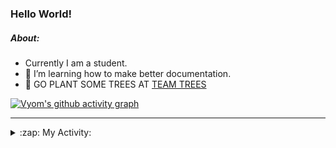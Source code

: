 ### Hello World!

##### About:
- Currently I am a student.
- 🌱 I’m learning how to make better documentation.
- 🌱 GO PLANT SOME TREES AT [TEAM TREES](https://teamtrees.org/)

[![Vyom's github activity graph](https://activity-graph.herokuapp.com/graph?username=Vyvy-vi)](https://github.com/ashutosh00710/github-readme-activity-graph)

---
<details>
  <summary>:zap: My Activity:</summary>
  
<!--START_SECTION:waka-->
![Code Time](http://img.shields.io/badge/Code%20Time-869%20hrs%2035%20mins-blue)

**I'm a Night 🦉** 

```text
🌞 Morning    94 commits     ██░░░░░░░░░░░░░░░░░░░░░░░   10.39% 
🌆 Daytime    230 commits    ██████░░░░░░░░░░░░░░░░░░░   25.41% 
🌃 Evening    299 commits    ████████░░░░░░░░░░░░░░░░░   33.04% 
🌙 Night      282 commits    ███████░░░░░░░░░░░░░░░░░░   31.16%

```
📅 **I'm Most Productive on Sunday** 

```text
Monday       123 commits    ███░░░░░░░░░░░░░░░░░░░░░░   13.59% 
Tuesday      134 commits    ███░░░░░░░░░░░░░░░░░░░░░░   14.81% 
Wednesday    108 commits    ███░░░░░░░░░░░░░░░░░░░░░░   11.93% 
Thursday     115 commits    ███░░░░░░░░░░░░░░░░░░░░░░   12.71% 
Friday       123 commits    ███░░░░░░░░░░░░░░░░░░░░░░   13.59% 
Saturday     87 commits     ██░░░░░░░░░░░░░░░░░░░░░░░   9.61% 
Sunday       215 commits    ██████░░░░░░░░░░░░░░░░░░░   23.76%

```


📊 **This Week I Spent My Time On** 

```text
🔥 Editors: 
VS Code                  6 hrs 10 mins       █████████████████████████   100.0%

🐱‍💻 Projects: 
CSF                      6 hrs 10 mins       █████████████████████████   100.0%

```


 Last Updated on 01/09/2022 21:04:20 UTC
<!--END_SECTION:waka-->
</details>
